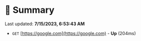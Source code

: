 # 📖 Summary
Last updated: **7/15/2023, 6:53:43 AM**

- `GET` [https://google.com](https://google.com) - **Up** (204ms)

